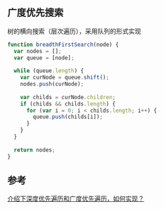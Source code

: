 ## 广度优先搜索
树的横向搜索（层次遍历），采用队列的形式实现


```js
function breadthFirstSearch(node) {
  var nodes = [];
  var queue = [node];
  
  while (queue.length) {
    var curNode = queue.shift();
    nodes.push(curNode);
  
    var childs = curNode.children;
    if (childs && childs.length) {
      for (var i = 0; i < childs.length; i++) {
        queue.push(childs[i]);
      }
    }
  }
  
  return nodes;
}

```

## 参考
[介绍下深度优先遍历和广度优先遍历，如何实现？](https://github.com/Advanced-Frontend/Daily-Interview-Question/issues/9)
